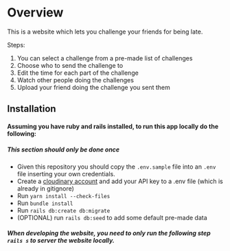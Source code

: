 # Overview

This is a website which lets you challenge your friends for being late.  

Steps:  

1. You can select a challenge from a pre-made list of challenges  
2. Choose who to send the challenge to  
3. Edit the time for each part of the challenge  
4. Watch other people doing the challenges  
5. Upload your friend doing the challenge you sent them

## Installation
#### Assuming you have ruby and rails installed, to run this app locally do the following:
##### This section should only be done once
* Given this repository you should copy the `.env.sample` file into an `.env` file inserting your own credentials.  
* Create a [cloudinary account](https://cloudinary.com/users/login) and add your API key to a .env file (which is already in gitignore)
* Run `yarn install --check-files`  
* Run `bundle install`  
* Run `rails db:create db:migrate`
* (OPTIONAL) run `rails db:seed` to add some default pre-made data

##### When developing the website, you need to only run the following step `rails s` to server the website locally.
